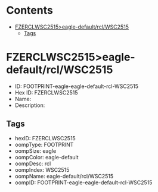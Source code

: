 



Contents
========

* [FZERCLWSC2515>eagle-default/rcl/WSC2515](#fzerclwsc2515eagle-defaultrclwsc2515)
	* [Tags](#tags)

# FZERCLWSC2515>eagle-default/rcl/WSC2515

- ID: FOOTPRINT-eagle-eagle-default-rcl-WSC2515
- Hex ID: FZERCLWSC2515
- Name: 
- Description: 

## Tags

- hexID: FZERCLWSC2515
- oompType: FOOTPRINT
- oompSize: eagle
- oompColor: eagle-default
- oompDesc: rcl
- oompIndex: WSC2515
- oompName: eagle-default/rcl/WSC2515
- oompID: FOOTPRINT-eagle-eagle-default-rcl-WSC2515
